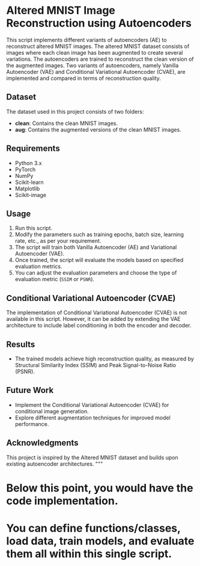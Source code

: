 # Altered MNIST Image Reconstruction using Autoencoders

This script implements different variants of autoencoders (AE) to reconstruct altered MNIST images.
The altered MNIST dataset consists of images where each clean image has been augmented to create several variations.
The autoencoders are trained to reconstruct the clean version of the augmented images.
Two variants of autoencoders, namely Vanilla Autoencoder (VAE) and Conditional Variational Autoencoder (CVAE), are implemented and compared in terms of reconstruction quality.

## Dataset
The dataset used in this project consists of two folders:
- **clean**: Contains the clean MNIST images.
- **aug**: Contains the augmented versions of the clean MNIST images.

## Requirements
- Python 3.x
- PyTorch
- NumPy
- Scikit-learn
- Matplotlib
- Scikit-image

## Usage
1. Run this script.
2. Modify the parameters such as training epochs, batch size, learning rate, etc., as per your requirement.
3. The script will train both Vanilla Autoencoder (AE) and Variational Autoencoder (VAE).
4. Once trained, the script will evaluate the models based on specified evaluation metrics.
5. You can adjust the evaluation parameters and choose the type of evaluation metric (`SSIM` or `PSNR`).

## Conditional Variational Autoencoder (CVAE)
The implementation of Conditional Variational Autoencoder (CVAE) is not available in this script.
However, it can be added by extending the VAE architecture to include label conditioning in both the encoder and decoder.

## Results
- The trained models achieve high reconstruction quality, as measured by Structural Similarity Index (SSIM) and Peak Signal-to-Noise Ratio (PSNR).

## Future Work
- Implement the Conditional Variational Autoencoder (CVAE) for conditional image generation.
- Explore different augmentation techniques for improved model performance.

## Acknowledgments
This project is inspired by the Altered MNIST dataset and builds upon existing autoencoder architectures.
"""

# Below this point, you would have the code implementation.
# You can define functions/classes, load data, train models, and evaluate them all within this single script.
